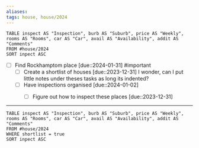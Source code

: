 ```yaml
---
aliases:
tags: house, house/2024
---
```


```dataview
TABLE inspect AS "Inspection", burb AS "Suburb", price AS "Weekly", rooms AS "Rooms", car AS "Car", avail AS "Availability", addit AS "Comments"
FROM #house/2024
SORT inpect ASC
```

- [ ] Find Rockhamptom place [due::2024-01-31] #important
	- [ ] Create a shortlist of houses [due::2023-12-31]
		I wonder, can I put little notes under theses tasks as long its indented?
	- [ ] Have inspections organised [due::2024-01-02]
		- [ ] Figure out how to inspect these places [due::2023-12-31]


***


```dataview
TABLE inspect AS "Inspection", burb AS "Suburb", price AS "Weekly", rooms AS "Rooms", car AS "Car", avail AS "Availability", addit AS "Comments"
FROM #house/2024
WHERE shortlist = true
SORT inpect ASC
```
